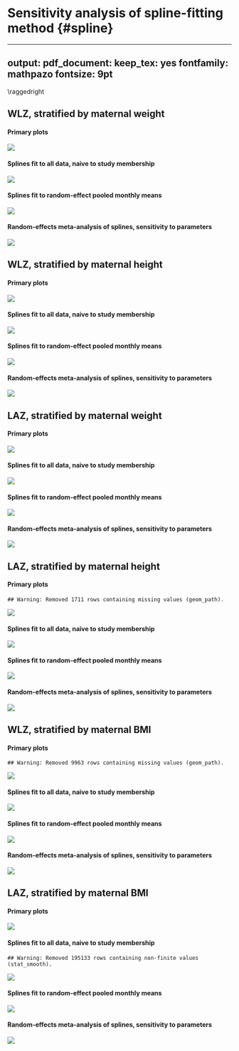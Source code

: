# Sensitivity analysis of spline-fitting method {#spline}

---
output:
  pdf_document:
    keep_tex: yes
fontfamily: mathpazo
fontsize: 9pt
---

\raggedright






## WLZ, stratified by maternal weight

#### Primary plots

![](05-splines_files/figure-epub3/unnamed-chunk-1-1.png)<!-- -->

#### Splines fit to all data, naive to study membership

![](05-splines_files/figure-epub3/unnamed-chunk-2-1.png)<!-- -->

#### Splines fit to random-effect pooled monthly means

![](05-splines_files/figure-epub3/unnamed-chunk-3-1.png)<!-- -->

#### Random-effects meta-analysis of splines, sensitivity to parameters

![](05-splines_files/figure-epub3/unnamed-chunk-4-1.png)<!-- -->


## WLZ, stratified by maternal height

#### Primary plots

![](05-splines_files/figure-epub3/unnamed-chunk-5-1.png)<!-- -->

#### Splines fit to all data, naive to study membership

![](05-splines_files/figure-epub3/unnamed-chunk-6-1.png)<!-- -->

#### Splines fit to random-effect pooled monthly means

![](05-splines_files/figure-epub3/unnamed-chunk-7-1.png)<!-- -->

#### Random-effects meta-analysis of splines, sensitivity to parameters

![](05-splines_files/figure-epub3/unnamed-chunk-8-1.png)<!-- -->








## LAZ, stratified by maternal weight

#### Primary plots

![](05-splines_files/figure-epub3/unnamed-chunk-9-1.png)<!-- -->

#### Splines fit to all data, naive to study membership

![](05-splines_files/figure-epub3/unnamed-chunk-10-1.png)<!-- -->

#### Splines fit to random-effect pooled monthly means

![](05-splines_files/figure-epub3/unnamed-chunk-11-1.png)<!-- -->

#### Random-effects meta-analysis of splines, sensitivity to parameters

![](05-splines_files/figure-epub3/unnamed-chunk-12-1.png)<!-- -->


## LAZ, stratified by maternal height

#### Primary plots


```
## Warning: Removed 1711 rows containing missing values (geom_path).
```

![](05-splines_files/figure-epub3/unnamed-chunk-13-1.png)<!-- -->

#### Splines fit to all data, naive to study membership

![](05-splines_files/figure-epub3/unnamed-chunk-14-1.png)<!-- -->

#### Splines fit to random-effect pooled monthly means

![](05-splines_files/figure-epub3/unnamed-chunk-15-1.png)<!-- -->

#### Random-effects meta-analysis of splines, sensitivity to parameters

![](05-splines_files/figure-epub3/unnamed-chunk-16-1.png)<!-- -->














## WLZ, stratified by maternal BMI

#### Primary plots


```
## Warning: Removed 9963 rows containing missing values (geom_path).
```

![](05-splines_files/figure-epub3/unnamed-chunk-17-1.png)<!-- -->

#### Splines fit to all data, naive to study membership

![](05-splines_files/figure-epub3/unnamed-chunk-18-1.png)<!-- -->

#### Splines fit to random-effect pooled monthly means

![](05-splines_files/figure-epub3/unnamed-chunk-19-1.png)<!-- -->

#### Random-effects meta-analysis of splines, sensitivity to parameters

![](05-splines_files/figure-epub3/unnamed-chunk-20-1.png)<!-- -->


## LAZ, stratified by maternal BMI

#### Primary plots

![](05-splines_files/figure-epub3/unnamed-chunk-21-1.png)<!-- -->

#### Splines fit to all data, naive to study membership


```
## Warning: Removed 195133 rows containing non-finite values (stat_smooth).
```

![](05-splines_files/figure-epub3/unnamed-chunk-22-1.png)<!-- -->

#### Splines fit to random-effect pooled monthly means

![](05-splines_files/figure-epub3/unnamed-chunk-23-1.png)<!-- -->

#### Random-effects meta-analysis of splines, sensitivity to parameters

![](05-splines_files/figure-epub3/unnamed-chunk-24-1.png)<!-- -->


